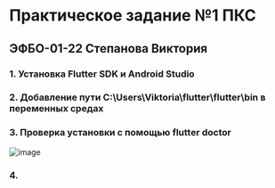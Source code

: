# Практическое задание №1 ПКС
## ЭФБО-01-22 Степанова Виктория

### 1. Установка Flutter SDK и Android Studio
### 2. Добавление пути C:\Users\Viktoria\flutter\flutter\bin в переменных средах
### 3. Проверка установки с помощью flutter doctor
![image](https://github.com/user-attachments/assets/fac7eaa4-e0ba-4e4a-816b-1d55f6e2ddcc)
### 4. 

